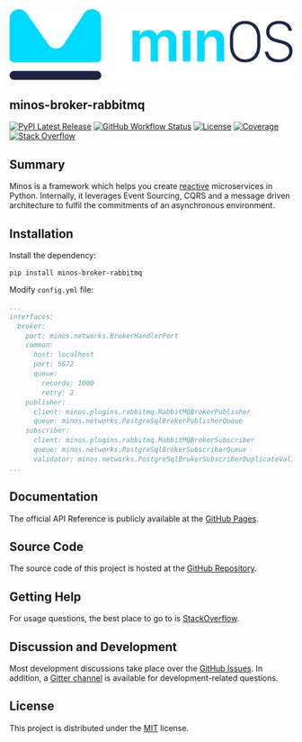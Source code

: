 <p align="center">
  <a href="http://minos.run" target="_blank"><img src="https://raw.githubusercontent.com/minos-framework/.github/main/images/logo.png" alt="Minos logo"></a>
</p>

## minos-broker-rabbitmq

[![PyPI Latest Release](https://img.shields.io/pypi/v/minos-broker-rabbitmq.svg)](https://pypi.org/project/minos-broker-rabbitmq/)
[![GitHub Workflow Status](https://img.shields.io/github/workflow/status/minos-framework/minos-python/pages%20build%20and%20deployment?label=docs)](https://minos-framework.github.io/minos-python)
[![License](https://img.shields.io/github/license/minos-framework/minos-python.svg)](https://github.com/minos-framework/minos-python/blob/main/LICENSE)
[![Coverage](https://codecov.io/github/minos-framework/minos-python/coverage.svg?branch=main)](https://codecov.io/gh/minos-framework/minos-python)
[![Stack Overflow](https://img.shields.io/badge/Stack%20Overflow-Ask%20a%20question-green)](https://stackoverflow.com/questions/tagged/minos)

## Summary

Minos is a framework which helps you create [reactive](https://www.reactivemanifesto.org/) microservices in Python. Internally, it leverages Event Sourcing, CQRS and a message driven architecture to fulfil the commitments of an asynchronous environment.

## Installation

Install the dependency:

```shell
pip install minos-broker-rabbitmq
```

Modify `config.yml` file:

```yaml
...
interfaces:
  broker:
    port: minos.networks.BrokerHandlerPort
    common:
      host: localhost
      port: 5672
      queue:
        records: 1000
        retry: 2
    publisher:
      client: minos.plugins.rabbitmq.RabbitMQBrokerPublisher
      queue: minos.networks.PostgreSqlBrokerPublisherQueue
    subscriber:
      client: minos.plugins.rabbitmq.RabbitMQBrokerSubscriber
      queue: minos.networks.PostgreSqlBrokerSubscriberQueue
      validator: minos.networks.PostgreSqlBrokerSubscriberDuplicateValidator
...
```

## Documentation

The official API Reference is publicly available at the [GitHub Pages](https://minos-framework.github.io/minos-python).

## Source Code

The source code of this project is hosted at the [GitHub Repository](https://github.com/minos-framework/minos-python).

## Getting Help

For usage questions, the best place to go to is [StackOverflow](https://stackoverflow.com/questions/tagged/minos).

## Discussion and Development

Most development discussions take place over the [GitHub Issues](https://github.com/minos-framework/minos-python/issues). In addition, a [Gitter channel](https://gitter.im/minos-framework/community) is available for development-related questions.

## License

This project is distributed under the [MIT](https://raw.githubusercontent.com/minos-framework/minos-python/main/LICENSE) license.
